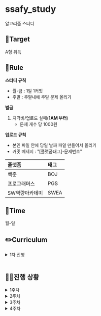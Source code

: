 # ssafy_study
알고리즘 스터디

## 🎯Target
A형 취득

## 📌Rule
**스터디 규칙**
- 월-금 : 1일 1커밋
- 주말 : 주말내에 주말 문제 올리기

**벌금**
1. 지각비/업로드 실패(**1AM 부터**)
   - 문제 개수 당 1000원

**업로드 규칙**
- 본인 파일 안에 당일 날짜 파일 만들어서 올리기
- 커밋 메세지 : "[플랫폼태그]-문제번호"
  
| 플랫폼    | 태그  |
|:-------|:----|
| 백준 | BOJ |
| 프로그래머스 | PGS |
| SW역량아카데미 | SWEA |
## 📅Time
월-일

## ✏️Curriculum
<details>
  <summary>1차 진행</summary>

 
 - 기간 : 2025.01.18 ~ 
 - 노션에 정리된 문제 풀이
 - https://seasoned-peripheral-395.notion.site/1-17eaa43d3dea801d8cdffbcd103e2c98?pvs=4
 
</details>
</br>


## 🏃‍♀️진행 상황
<details>
  <summary>1주차</summary>

|날짜|---| 문제 |
|---|---|---|
|1/18|BOJ|색종이 붙이기, 캐슬디펜스, 7272 안경이 없어!(SWEA)|
|1/20|SWEA|SWEA : 2805. 농작물 수확하기, 1234. [S/W 문제해결 기본] 10일차 - 비밀번호|
|1/21|BOJ|1592 영식이와 친구들, 2798 블랙잭|
|1/22|BOJ|11399 ATM, 17413 단어 뒤집기 2|
|1/23|BOJ, 정올|8320 직사각형을 만드는 방법, 1523 별삼각형1|
|1/24|정올|1719 별삼각형2, 1329 별삼각형3|

</details>

<details>
  <summary>2주차</summary>

|날짜|---| 문제 |
|---|---|---|
|1/25~2/1|강사님 문제|[문제집](https://seasoned-peripheral-395.notion.site/1-17eaa43d3dea801d8cdffbcd103e2c98)|
|1/31|SWEA|7733 치즈 도둑|
|2/1-2/2|BOJ|7576 토마토, 4963 섬의 개수, 2206 벽부수고 이동하기, (SWEA)7699 수지의 수지맞은 여행|


</details>

<details>
  <summary>3주차</summary>

|날짜|---| 문제 |
|---|---|---|
|2/3|SWEA|4193 수영대회 결승전|
|2/6|BOJ|치킨 배달 15686|
|2/7|BOJ|16973 직사각형 탈출|
|2/8-2/9|BOJ|로마 숫자 만들기 16922 ,안전영역 2468, 토마토 7569|

</details>

<details>
  <summary>4주차</summary>

   [A형 기출](https://seasoned-peripheral-395.notion.site/A-196aa43d3dea8025a57fe34a03e0a795?pvs=4)

</details>
